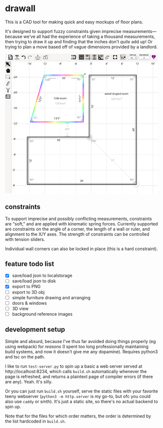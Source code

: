 # drawall
This is a CAD tool for making quick and easy mockups of floor plans.

It's designed to support fuzzy constraints given imprecise measurements—because we've all had the experience of taking a thousand measurements, then trying to draw it up and finding that the inches don't *quite* add up! Or trying to plan a move based off of vague dimensions provided by a landlord.

![screenshot of the drawall ui](docs/ui.png)

## constraints
To support imprecise and possibly conflicting measurements, constraints are "soft," and are applied with kinematic spring forces. Currently supported are constraints on the angle of a corner, the length of a wall or ruler, and alignment to the X/Y axes. The strength of constraints can be controlled with tension sliders.

Individual wall corners can also be locked in place (this is a hard constraint).

## feature todo list
- [x] save/load json to localstorage
- [ ] save/load json to disk
- [x] export to PNG
- [ ] export to 3D obj
- [ ] simple furniture drawing and arranging
- [ ] doors & windows
- [ ] 3D view
- [ ] background reference images

## development setup
Simple and absurd, because I've thus far avoided doing things properly (eg using webpack) for _reasons_ (I spent too long professionally maintaining build systems, and now it doesn't give me any dopamine). Requires python3 and tsc on the path.

I like to run `test-server.py` to spin up a basic a web server served at http://localhost:8234, which calls `build.sh` automatically whenever the page is refreshed, and returns a plaintext page of compiler errors (if there are any). Yeah. It's silly.

Or you can just run `build.sh` yourself, serve the static files with your favorite teeny webserver (`python3 -m http.server` is my go-to, but ofc you could also use `caddy` or smth). It's just a static site, so there's no actual backend to spin up.

Note that for the files for which order matters, the order is determined by the list hardcoded in `build.sh`.

